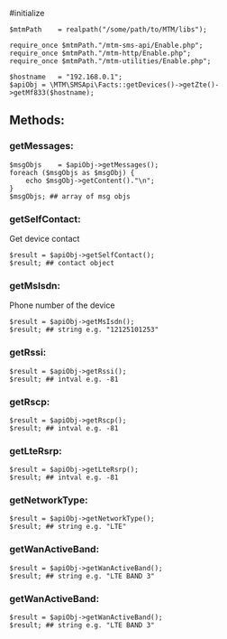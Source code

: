 #initialize

```
$mtmPath	= realpath("/some/path/to/MTM/libs");

require_once $mtmPath."/mtm-sms-api/Enable.php";
require_once $mtmPath."/mtm-http/Enable.php";
require_once $mtmPath."/mtm-utilities/Enable.php";

$hostname	= "192.168.0.1";
$apiObj	= \MTM\SMSApi\Facts::getDevices()->getZte()->getMf833($hostname);
```

## Methods:

### getMessages:

```
$msgObjs	= $apiObj->getMessages();
foreach ($msgObjs as $msgObj) {
	echo $msgObj->getContent()."\n";
}
$msgObjs; ## array of msg objs
```

### getSelfContact:

Get device contact

```
$result	= $apiObj->getSelfContact();
$result; ## contact object 
```

### getMsIsdn:

Phone number of the device

```
$result	= $apiObj->getMsIsdn();
$result; ## string e.g. "12125101253"
```

### getRssi:

```
$result	= $apiObj->getRssi();
$result; ## intval e.g. -81
```

### getRscp:

```
$result	= $apiObj->getRscp();
$result; ## intval e.g. -81
```

### getLteRsrp:

```
$result	= $apiObj->getLteRsrp();
$result; ## intval e.g. -81
```

### getNetworkType:

```
$result	= $apiObj->getNetworkType();
$result; ## string e.g. "LTE"
```

### getWanActiveBand:

```
$result	= $apiObj->getWanActiveBand();
$result; ## string e.g. "LTE BAND 3"
```

### getWanActiveBand:

```
$result	= $apiObj->getWanActiveBand();
$result; ## string e.g. "LTE BAND 3"
```


